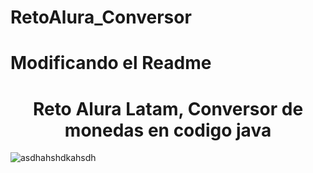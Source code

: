 # RetoAlura_Conversor

# Modificando el Readme
<h1 align="center">Reto Alura Latam, Conversor de monedas en codigo java</h1>

![asdhahshdkahsdh](file:///money.png)